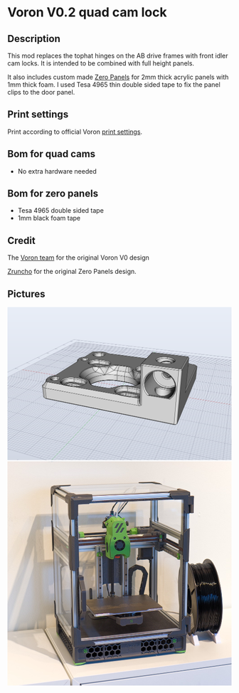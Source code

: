 # Voron V0.2 quad cam lock

## Description
This mod replaces the tophat hinges on the AB drive frames with front idler cam locks. It is intended to be combined with full height panels.

It also includes custom made [Zero Panels](https://github.com/zruncho3d/ZeroPanels) for 2mm thick acrylic panels with 1mm thick foam. I used 
Tesa 4965 thin double sided tape to fix the panel clips to the door panel.

## Print settings
Print according to official Voron [print settings](https://docs.vorondesign.com/sourcing.html#print-settings).

## Bom for quad cams
* No extra hardware needed 

## Bom for zero panels
* Tesa 4965 double sided tape
* 1mm black foam tape

## Credit
The [Voron team](https://github.com/VoronDesign/) for the original Voron V0 design

[Zruncho](https://github.com/zruncho3d/) for the original Zero Panels design.

## Pictures
![Cam lock drive frame](Images/cad.png)
![Build](Images/build.jpg)
